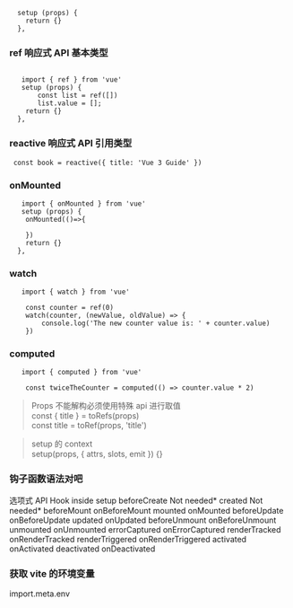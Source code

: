 ```
  setup (props) {
    return {}
  },
```

### ref 响应式 API 基本类型

```

   import { ref } from 'vue'
   setup (props) {
       const list = ref([])
       list.value = [];
    return {}
  },

```

### reactive 响应式 API 引用类型

```
 const book = reactive({ title: 'Vue 3 Guide' })

```

### onMounted

```
   import { onMounted } from 'vue'
   setup (props) {
    onMounted(()=>{

    })
    return {}
  },
```

### watch

```
   import { watch } from 'vue'

    const counter = ref(0)
    watch(counter, (newValue, oldValue) => {
        console.log('The new counter value is: ' + counter.value)
    })
```

### computed

```
   import { computed } from 'vue'

    const twiceTheCounter = computed(() => counter.value * 2)

```

> Props 不能解构必须使用特殊 api 进行取值 <br/>
> const { title } = toRefs(props) <br/>
> const title = toRef(props, 'title')

> setup 的 context <br/>
> setup(props, { attrs, slots, emit }) {}

### 钩子函数语法对吧

选项式 API Hook inside setup
beforeCreate Not needed*
created Not needed*
beforeMount onBeforeMount
mounted onMounted
beforeUpdate onBeforeUpdate
updated onUpdated
beforeUnmount onBeforeUnmount
unmounted onUnmounted
errorCaptured onErrorCaptured
renderTracked onRenderTracked
renderTriggered onRenderTriggered
activated onActivated
deactivated onDeactivated

### 获取 vite 的环境变量

import.meta.env
